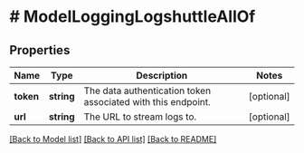 # # ModelLoggingLogshuttleAllOf

## Properties

Name | Type | Description | Notes
------------ | ------------- | ------------- | -------------
**token** | **string** | The data authentication token associated with this endpoint. | [optional]
**url** | **string** | The URL to stream logs to. | [optional]

[[Back to Model list]](../../README.md#models) [[Back to API list]](../../README.md#endpoints) [[Back to README]](../../README.md)
